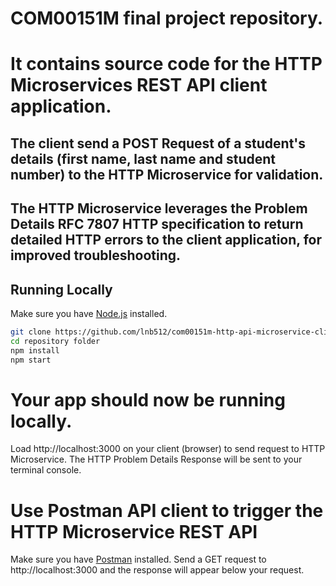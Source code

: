 # COM00151M final project repository.
# It contains source code for the HTTP Microservices REST API client application.

## The client send a POST Request of a student's details (first name, last name and student number) to the HTTP Microservice for validation.  

## The HTTP Microservice leverages the Problem Details RFC 7807 HTTP specification to return detailed HTTP errors to the client application, for improved troubleshooting. 


## Running Locally

Make sure you have [Node.js](http://nodejs.org/) installed.

```sh
git clone https://github.com/lnb512/com00151m-http-api-microservice-client.git 
cd repository folder
npm install 
npm start
```

# Your app should now be running locally.
Load http://localhost:3000 on your client (browser) to send request to HTTP Microservice.
The HTTP Problem Details Response will be sent to your terminal console. 

# Use Postman API client to trigger the HTTP Microservice REST API
Make sure you have [Postman](https://www.postman.com/downloads/) installed. 
Send a GET request to http://localhost:3000 and the response will appear below your request.
